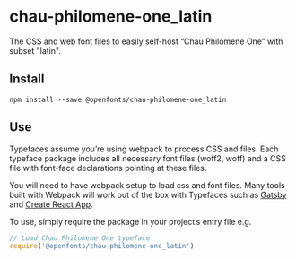 
# chau-philomene-one_latin

The CSS and web font files to easily self-host “Chau Philomene One” with subset "latin".

## Install

`npm install --save @openfonts/chau-philomene-one_latin`

## Use

Typefaces assume you’re using webpack to process CSS and files. Each typeface
package includes all necessary font files (woff2, woff) and a CSS file with
font-face declarations pointing at these files.

You will need to have webpack setup to load css and font files. Many tools built
with Webpack will work out of the box with Typefaces such as [Gatsby](https://github.com/gatsbyjs/gatsby)
and [Create React App](https://github.com/facebookincubator/create-react-app).

To use, simply require the package in your project’s entry file e.g.

```javascript
// Load Chau Philomene One typeface
require('@openfonts/chau-philomene-one_latin')
```

